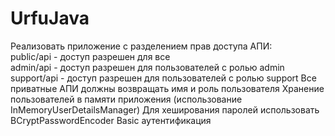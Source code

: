 # UrfuJava
Реализовать приложение с разделением прав доступа
АПИ:	
public/api - доступ разрешен для все		
admin/api - доступ разрешен для пользователей с ролью admin	
support/api - доступ разрешен для пользователей с ролью support
Все приватные АПИ должны возвращать имя и роль пользователя
Хранение пользователей в памяти приложения (использование InMemoryUserDetailsManager)
Для хеширования паролей использовать BCryptPasswordEncoder
Basic аутентификация
